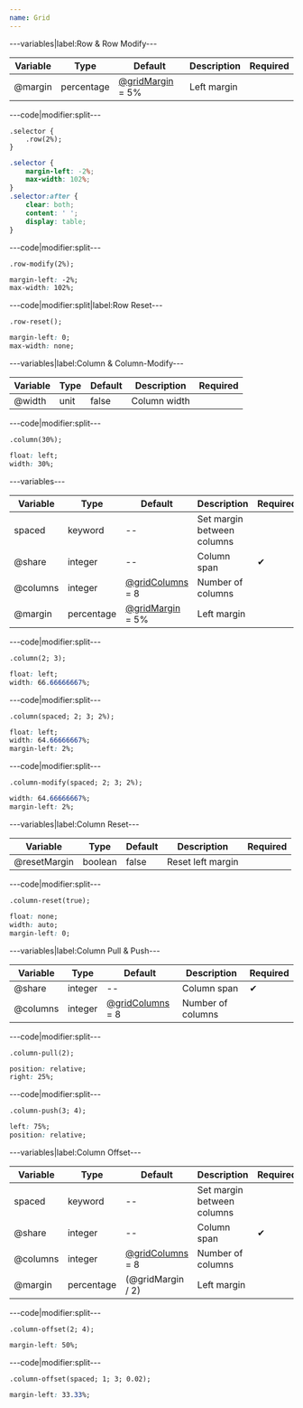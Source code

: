 ```yaml
---
name: Grid
---
```


---variables|label:Row &amp; Row Modify---

| Variable | Type | Default | Description | Required |
| -- | -- | -- | -- | -- |
| @margin | percentage | [@gridMargin](/style/variables#layout) = 5% | Left margin ||

---code|modifier:split---

```less
.selector {
	.row(2%);
}
```

```css
.selector {
	margin-left: -2%;
	max-width: 102%;
}
.selector:after {
	clear: both;
	content: ' ';
	display: table;
}
```

---code|modifier:split---

```less
.row-modify(2%);
```

```css
margin-left: -2%;
max-width: 102%;
```

---code|modifier:split|label:Row Reset---

```less
.row-reset();
```

```css
margin-left: 0;
max-width: none;
```

---variables|label:Column &amp; Column-Modify---

| Variable | Type | Default | Description | Required |
| -- | -- | -- | -- | -- |
| @width | unit | false | Column width ||

---code|modifier:split---

```less
.column(30%);
```

```css
float: left;
width: 30%;
```

---variables---

| Variable | Type | Default | Description | Required |
| -- | -- | -- | --| -- |
| spaced | keyword | -- | Set margin between columns ||
| @share | integer | -- | Column span | ✔ |
| @columns | integer | [@gridColumns](/style/variables#layout) = 8 | Number of columns ||
| @margin | percentage | [@gridMargin](/style/variables#layout) = 5% | Left margin ||

---code|modifier:split---

```less
.column(2; 3);
```

```css
float: left;
width: 66.66666667%;
```

---code|modifier:split---

```less
.column(spaced; 2; 3; 2%);
```

```css
float: left;
width: 64.66666667%;
margin-left: 2%;
```

---code|modifier:split---

```less
.column-modify(spaced; 2; 3; 2%);
```

```css
width: 64.66666667%;
margin-left: 2%;
```

---variables|label:Column Reset---

| Variable | Type | Default | Description | Required |
| -- | -- | -- | -- | -- |
| @resetMargin | boolean | false | Reset left margin ||

---code|modifier:split---

```less
.column-reset(true);
```

```css
float: none;
width: auto;
margin-left: 0;
```

---variables|label:Column Pull &amp; Push---

| Variable | Type | Default | Description | Required |
| -- | -- | -- | -- | -- |
| @share | integer | -- | Column span | ✔ |
| @columns | integer | [@gridColumns](/style/variables#layout) = 8 | Number of columns ||

---code|modifier:split---

```less
.column-pull(2);
```

```css
position: relative;
right: 25%;
```

---code|modifier:split---

```less
.column-push(3; 4);
```

```css
left: 75%;
position: relative;
```

---variables|label:Column Offset---

| Variable | Type | Default | Description | Required |
| -- | -- | -- | -- | -- |
| spaced | keyword | -- | Set margin between columns ||
| @share | integer | -- | Column span | ✔ |
| @columns | integer | [@gridColumns](/style/variables#layout) = 8 | Number of columns ||
| @margin | percentage | (@gridMargin / 2) | Left margin ||

---code|modifier:split---

```less
.column-offset(2; 4);
```

```css
margin-left: 50%;
```

---code|modifier:split---

```less
.column-offset(spaced; 1; 3; 0.02);
```

```css
margin-left: 33.33%;
```
